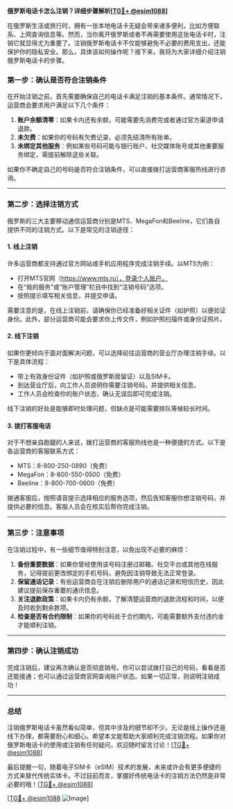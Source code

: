 **俄罗斯电话卡怎么注销？详细步骤解析[[TG💪+ @esim1088](https://t.me/s/esim1088)]**

在俄罗斯生活或旅行时，拥有一张本地电话卡无疑会带来诸多便利，比如方便联系、上网查询信息等。然而，当你离开俄罗斯或者不再需要使用这张电话卡时，注销它就显得尤为重要了。注销俄罗斯电话卡不仅能够避免不必要的费用支出，还能保护你的隐私安全。那么，具体该如何操作呢？接下来，我将为大家详细介绍注销俄罗斯电话卡的步骤。

### **第一步：确认是否符合注销条件**
在开始注销之前，首先需要确保自己的电话卡满足注销的基本条件。通常情况下，运营商会要求用户满足以下几个条件：
1. **账户余额清零**：如果卡内还有余额，可能需要先消费完或者通过官方渠道申请退款。
2. **未欠费**：如果你的号码有欠费记录，必须先结清所有账单。
3. **未绑定其他服务**：例如某些号码可能与银行账户、社交媒体账号或其他重要服务绑定，需提前解除这些关联。

如果你不确定自己的号码是否符合注销条件，可以直接拨打运营商客服热线进行咨询。

---

### **第二步：选择注销方式**
俄罗斯的三大主要移动通信运营商分别是MTS、MegaFon和Beeline，它们各自提供不同的注销方式。以下是常见的注销途径：

#### **1. 线上注销**
许多运营商都支持通过官方网站或手机应用程序完成注销手续。以MTS为例：
- 打开MTS官网（https://www.mts.ru），登录个人账户。
- 在“我的服务”或“账户管理”栏目中找到“注销号码”选项。
- 按照提示填写相关信息，并提交申请。

需要注意的是，在线上注销前，请确保你已经准备好相关证件（如护照）以便验证身份。此外，部分运营商可能会要求你上传文件，例如护照扫描件或身份证照片。

#### **2. 线下注销**
如果你更倾向于面对面解决问题，可以选择前往运营商的营业厅办理注销手续。以下是具体流程：
- 带上有效身份证件（如护照或俄罗斯居留证）以及SIM卡。
- 到达营业厅后，向工作人员说明你需要注销号码，并提供相关信息。
- 工作人员会检查你的账户状态，确认无误后即可完成注销。

线下注销的好处是能够即时处理问题，但缺点是可能需要排队等候较长时间。

#### **3. 拨打客服电话**
对于不想亲自跑腿的人来说，拨打运营商的客服热线也是一种便捷的方式。以下是各运营商的客服联系方式：
- MTS：8-800-250-0890（免费）
- MegaFon：8-800-550-0500（免费）
- Beeline：8-800-700-0600（免费）

拨通客服后，按照语音提示选择相应的服务选项，然后告知客服你想注销号码，并提供必要的信息。客服人员会在核实后帮你完成注销。

---

### **第三步：注意事项**
在注销过程中，有一些细节值得特别注意，以免出现不必要的麻烦：
1. **备份重要数据**：如果你曾经使用该号码注册过邮箱、社交平台或其他在线服务，记得提前更改绑定的手机号码，避免因注销导致无法正常登录。
2. **保留通话记录**：有些运营商会在注销后删除用户的通话记录和短信历史，因此建议提前保存重要的通讯信息。
3. **关注退款政策**：如果卡内仍有余额，了解清楚运营商的退款流程和时间，以便及时收到剩余款项。
4. **检查是否有合约限制**：如果你的号码处于合约期内，可能需要额外支付违约金才能顺利注销。

---

### **第四步：确认注销成功**
完成注销后，建议再次确认是否彻底销号。你可以尝试拨打自己的号码，看看是否还能接通；也可以通过运营商官网查询账户状态。如果一切正常，则说明注销成功！

---

### **总结**
注销俄罗斯电话卡虽然看似简单，但其中涉及的细节却不少。无论是线上操作还是线下办理，都需要耐心和细心。希望本文能帮助大家顺利完成注销流程。如果你对俄罗斯电话卡的使用或注销有任何疑问，欢迎随时留言讨论！[[TG💪+ @esim1088](https://t.me/s/esim1088)]

最后提醒一句，随着电子SIM卡（eSIM）技术的发展，未来或许会有更多便捷的方式来替代传统实体卡。不过目前而言，掌握好传统电话卡的注销方法仍然是非常必要的哦！[[TG💪+ @esim1088](https://t.me/s/esim1088)] 

[[TG💪+ @esim1088](https://t.me/s/esim1088) ![Image](https://i.postimg.cc/4NQfJmqS/Snipaste-2025-05-13-00-14-12.png)]